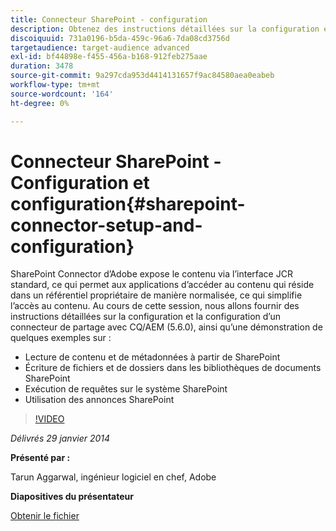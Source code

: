 ```yaml
---
title: Connecteur SharePoint - configuration
description: Obtenez des instructions détaillées sur la configuration et la configuration d’un connecteur de partage avec CQ/AEM (5.6.0), ainsi qu’une démonstration de quelques exemples. SharePoint Connector d’Adobe expose le contenu via l’interface JCR standard, ce qui permet aux applications d’accéder au contenu qui réside dans un référentiel propriétaire de manière normalisée, ce qui simplifie l’accès au contenu.
discoiquuid: 731a0196-b5da-459c-96a6-7da08cd3756d
targetaudience: target-audience advanced
exl-id: bf44898e-f455-456a-b168-912feb275aae
duration: 3478
source-git-commit: 9a297cda953d4414131657f9ac84580aea0eabeb
workflow-type: tm+mt
source-wordcount: '164'
ht-degree: 0%

---
```


# Connecteur SharePoint - Configuration et configuration{#sharepoint-connector-setup-and-configuration}

SharePoint Connector d’Adobe expose le contenu via l’interface JCR standard, ce qui permet aux applications d’accéder au contenu qui réside dans un référentiel propriétaire de manière normalisée, ce qui simplifie l’accès au contenu. Au cours de cette session, nous allons fournir des instructions détaillées sur la configuration et la configuration d’un connecteur de partage avec CQ/AEM (5.6.0), ainsi qu’une démonstration de quelques exemples sur :

* Lecture de contenu et de métadonnées à partir de SharePoint
* Écriture de fichiers et de dossiers dans les bibliothèques de documents SharePoint
* Exécution de requêtes sur le système SharePoint
* Utilisation des annonces SharePoint

>[!VIDEO](https://video.tv.adobe.com/v/19525/?quality=9)

*Délivrés 29 janvier 2014*

**Présenté par :**

Tarun Aggarwal, ingénieur logiciel en chef, Adobe

**Diapositives du présentateur**

[Obtenir le fichier](assets/cq-gems-sharepoint-connector.pdf)
<!--
[Get back to the Overview](https://helpx.adobe.com/fr/experience-manager/kt/eseminars/gems/aem-index.html)
-->
